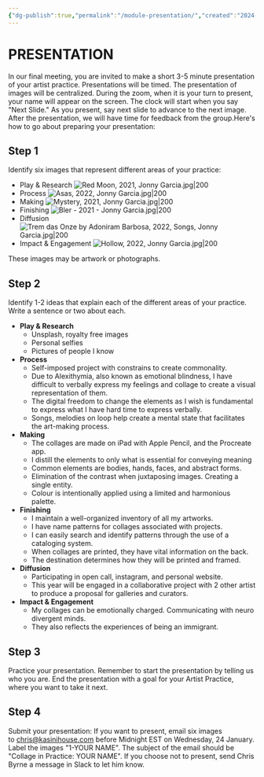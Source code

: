 ```yaml
---
{"dg-publish":true,"permalink":"/module-presentation/","created":"2024-01-22T19:18:05.248-05:00","updated":"2024-01-23T22:21:49.552-05:00"}
---
```



# PRESENTATION

In our final meeting, you are invited to make a short 3-5 minute presentation of your artist practice. Presentations will be timed. The presentation of images will be centralized. During the zoom, when it is your turn to present, your name will appear on the screen. The clock will start when you say "Next Slide." As you present, say next slide to advance to the next image. After the presentation, we will have time for feedback from the group.Here's how to go about preparing your presentation:

## Step 1

Identify six images that represent different areas of your practice:

- Play & Research
![Red Moon, 2021, Jonny Garcia.jpg|200](/img/user/MEDIA/Red%20Moon,%202021,%20Jonny%20Garcia.jpg)
- Process
![Asas, 2022, Jonny Garcia.jpg|200](/img/user/MEDIA/Asas,%202022,%20Jonny%20Garcia.jpg)
- Making
![Mystery, 2021, Jonny Garcia.jpg|200](/img/user/MEDIA/Mystery,%202021,%20Jonny%20Garcia.jpg)
- Finishing
![Bler - 2021 - Jonny Garcia.jpg|200](/img/user/MEDIA/Bler%20-%202021%20-%20Jonny%20Garcia.jpg)
- Diffusion
![Trem das Onze by Adoniram Barbosa, 2022, Songs, Jonny Garcia.jpg|200](/img/user/MEDIA/Trem%20das%20Onze%20by%20Adoniram%20Barbosa,%202022,%20Songs,%20Jonny%20Garcia.jpg)
- Impact & Engagement
![Hollow, 2022, Jonny Garcia.jpg|200](/img/user/MEDIA/Hollow,%202022,%20Jonny%20Garcia.jpg)

These images may be artwork or photographs.

## Step 2

Identify 1-2 ideas that explain each of the different areas of your practice. Write a sentence or two about each.

- **Play & Research**
	- Unsplash, royalty free images
	- Personal selfies
	- Pictures of people I know
- **Process**
	- Self-imposed project with constrains to create commonality.
	- Due to Alexithymia, also known as emotional blindness, I have difficult to verbally express my feelings and collage to create a visual representation of them.
	- The digital freedom to change the elements as I wish is fundamental to express what I have hard time to express verbally.
	- Songs, melodies on loop help create a mental state that facilitates the art-making process.
- **Making**
	- The collages are made on iPad with Apple Pencil, and the Procreate app.
	- I distill the elements to only what is essential for conveying meaning
	- Common elements are bodies, hands, faces, and abstract forms.
	- Elimination of the contrast when juxtaposing images. Creating a single entity.
	- Colour is intentionally applied using a limited and harmonious palette.
- **Finishing**
	- I maintain a well-organized inventory of all my artworks.
	- I have name patterns for collages associated with projects.
	- I can easily search and identify patterns through the use of a cataloging system.
	- When collages are printed, they have vital information on the back.
	- The destination determines how they will be printed and framed.
- **Diffusion**
	- Participating in open call, instagram, and personal website.
	- This year will be engaged in a collaborative project with 2 other artist to produce a proposal for galleries and curators.
- **Impact & Engagement**
	- My collages can be emotionally charged. Communicating with neuro divergent minds.
	- They also reflects the experiences of being an immigrant.

## Step 3

Practice your presentation. Remember to start the presentation by telling us who you are. End the presentation with a goal for your Artist Practice, where you want to take it next.

## Step 4

Submit your presentation: If you want to present, email six images to chris@kasinihouse.com before Midnight EST on Wednesday, 24 January. Label the images "1-YOUR NAME". The subject of the email should be "Collage in Practice: YOUR NAME". If you choose not to present, send Chris Byrne a message in Slack to let him know.
